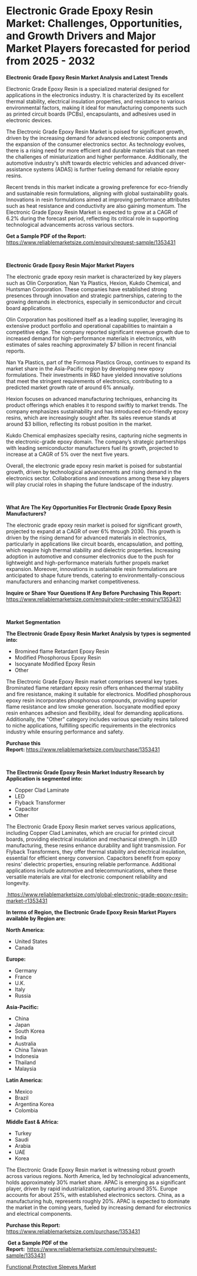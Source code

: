 <p><h1>Electronic Grade Epoxy Resin Market: Challenges, Opportunities, and Growth Drivers and Major Market Players forecasted for period from 2025 - 2032</h1></p><p><strong>Electronic Grade Epoxy Resin Market Analysis and Latest Trends</strong></p>
<p><p>Electronic Grade Epoxy Resin is a specialized material designed for applications in the electronics industry. It is characterized by its excellent thermal stability, electrical insulation properties, and resistance to various environmental factors, making it ideal for manufacturing components such as printed circuit boards (PCBs), encapsulants, and adhesives used in electronic devices.</p><p>The Electronic Grade Epoxy Resin Market is poised for significant growth, driven by the increasing demand for advanced electronic components and the expansion of the consumer electronics sector. As technology evolves, there is a rising need for more efficient and durable materials that can meet the challenges of miniaturization and higher performance. Additionally, the automotive industry's shift towards electric vehicles and advanced driver-assistance systems (ADAS) is further fueling demand for reliable epoxy resins.</p><p>Recent trends in this market indicate a growing preference for eco-friendly and sustainable resin formulations, aligning with global sustainability goals. Innovations in resin formulations aimed at improving performance attributes such as heat resistance and conductivity are also gaining momentum. The Electronic Grade Epoxy Resin Market is expected to grow at a CAGR of 6.2% during the forecast period, reflecting its critical role in supporting technological advancements across various sectors.</p></p>
<p><strong>Get a Sample PDF of the Report:&nbsp;</strong> <a href="https://www.reliablemarketsize.com/enquiry/request-sample/1353431?utm_campaign=2212&utm_medium=2&utm_source=Github&utm_content=ia&utm_term=04022025&utm_id=electronic-grade-epoxy-resin">https://www.reliablemarketsize.com/enquiry/request-sample/1353431</a></p>
<p>&nbsp;</p>
<p><strong>Electronic Grade Epoxy Resin Major Market Players</strong></p>
<p><p>The electronic grade epoxy resin market is characterized by key players such as Olin Corporation, Nan Ya Plastics, Hexion, Kukdo Chemical, and Huntsman Corporation. These companies have established strong presences through innovation and strategic partnerships, catering to the growing demands in electronics, especially in semiconductor and circuit board applications.</p><p>Olin Corporation has positioned itself as a leading supplier, leveraging its extensive product portfolio and operational capabilities to maintain a competitive edge. The company reported significant revenue growth due to increased demand for high-performance materials in electronics, with estimates of sales reaching approximately $7 billion in recent financial reports.</p><p>Nan Ya Plastics, part of the Formosa Plastics Group, continues to expand its market share in the Asia-Pacific region by developing new epoxy formulations. Their investments in R&D have yielded innovative solutions that meet the stringent requirements of electronics, contributing to a predicted market growth rate of around 6% annually.</p><p>Hexion focuses on advanced manufacturing techniques, enhancing its product offerings which enables it to respond swiftly to market trends. The company emphasizes sustainability and has introduced eco-friendly epoxy resins, which are increasingly sought after. Its sales revenue stands at around $3 billion, reflecting its robust position in the market.</p><p>Kukdo Chemical emphasizes specialty resins, capturing niche segments in the electronic-grade epoxy domain. The company’s strategic partnerships with leading semiconductor manufacturers fuel its growth, projected to increase at a CAGR of 5% over the next five years.</p><p>Overall, the electronic grade epoxy resin market is poised for substantial growth, driven by technological advancements and rising demand in the electronics sector. Collaborations and innovations among these key players will play crucial roles in shaping the future landscape of the industry.</p></p>
<p>&nbsp;</p>
<p><strong>What Are The Key Opportunities For Electronic Grade Epoxy Resin Manufacturers?</strong></p>
<p><p>The electronic grade epoxy resin market is poised for significant growth, projected to expand at a CAGR of over 6% through 2030. This growth is driven by the rising demand for advanced materials in electronics, particularly in applications like circuit boards, encapsulation, and potting, which require high thermal stability and dielectric properties. Increasing adoption in automotive and consumer electronics due to the push for lightweight and high-performance materials further propels market expansion. Moreover, innovations in sustainable resin formulations are anticipated to shape future trends, catering to environmentally-conscious manufacturers and enhancing market competitiveness.</p></p>
<p><strong>Inquire or Share Your Questions If Any Before Purchasing This Report:</strong> <a href="https://www.reliablemarketsize.com/enquiry/pre-order-enquiry/1353431?utm_campaign=2212&utm_medium=2&utm_source=Github&utm_content=ia&utm_term=04022025&utm_id=electronic-grade-epoxy-resin">https://www.reliablemarketsize.com/enquiry/pre-order-enquiry/1353431</a></p>
<p>&nbsp;</p>
<p><strong>Market Segmentation</strong></p>
<p><strong>The Electronic Grade Epoxy Resin Market Analysis by types is segmented into:</strong></p>
<p><ul><li>Bromined flame Retardant Epoxy Resin</li><li>Modified Phosphorous Epoxy Resin</li><li>Isocyanate Modified Epoxy Resin</li><li>Other</li></ul></p>
<p><p>The Electronic Grade Epoxy Resin market comprises several key types. Brominated flame retardant epoxy resin offers enhanced thermal stability and fire resistance, making it suitable for electronics. Modified phosphorous epoxy resin incorporates phosphorous compounds, providing superior flame resistance and low smoke generation. Isocyanate modified epoxy resin enhances adhesion and flexibility, ideal for demanding applications. Additionally, the "Other" category includes various specialty resins tailored to niche applications, fulfilling specific requirements in the electronics industry while ensuring performance and safety.</p></p>
<p><strong>Purchase this Report:&nbsp;</strong><a href="https://www.reliablemarketsize.com/purchase/1353431?utm_campaign=2212&utm_medium=2&utm_source=Github&utm_content=ia&utm_term=04022025&utm_id=electronic-grade-epoxy-resin">https://www.reliablemarketsize.com/purchase/1353431</a></p>
<p>&nbsp;</p>
<p><strong>The Electronic Grade Epoxy Resin Market Industry Research by Application is segmented into:</strong></p>
<p><ul><li>Copper Clad Laminate</li><li>LED</li><li>Flyback Transformer</li><li>Capacitor</li><li>Other</li></ul></p>
<p><p>The Electronic Grade Epoxy Resin market serves various applications, including Copper Clad Laminates, which are crucial for printed circuit boards, providing electrical insulation and mechanical strength. In LED manufacturing, these resins enhance durability and light transmission. For Flyback Transformers, they offer thermal stability and electrical insulation, essential for efficient energy conversion. Capacitors benefit from epoxy resins' dielectric properties, ensuring reliable performance. Additional applications include automotive and telecommunications, where these versatile materials are vital for electronic component reliability and longevity.</p></p>
<p><a href="https://www.reliablemarketsize.com/global-electronic-grade-epoxy-resin-market-r1353431?utm_campaign=2212&utm_medium=2&utm_source=Github&utm_content=ia&utm_term=04022025&utm_id=electronic-grade-epoxy-resin">&nbsp;https://www.reliablemarketsize.com/global-electronic-grade-epoxy-resin-market-r1353431</a></p>
<p><strong>In terms of Region, the Electronic Grade Epoxy Resin Market Players available by Region are:</strong></p>
<p>
    <p> <strong> North America: </strong>
        <ul>
            <li>United States</li>
            <li>Canada</li>
        </ul>
        </p> 
    <p> <strong> Europe: </strong>
        <ul>
            <li>Germany</li>
            <li>France</li>
            <li>U.K.</li>
            <li>Italy</li>
            <li>Russia</li>
        </ul>
        </p> 
    <p> <strong> Asia-Pacific: </strong>
        <ul>
            <li>China</li>
            <li>Japan</li>
            <li>South Korea</li>
            <li>India</li>
            <li>Australia</li>
            <li>China Taiwan</li>
            <li>Indonesia</li>
            <li>Thailand</li>
            <li>Malaysia</li>
        </ul>
        </p> 
    <p> <strong> Latin America: </strong>
        <ul>
            <li>Mexico</li>
            <li>Brazil</li>
            <li>Argentina Korea</li>
            <li>Colombia</li>
        </ul>
        </p> 
    <p> <strong> Middle East & Africa: </strong>
        <ul>
            <li>Turkey</li>
            <li>Saudi</li>
            <li>Arabia</li>
            <li>UAE</li>
            <li>Korea</li>
        </ul>
    </p>
    </p>
<p><p>The Electronic Grade Epoxy Resin market is witnessing robust growth across various regions. North America, led by technological advancements, holds approximately 30% market share. APAC is emerging as a significant player, driven by rapid industrialization, capturing around 35%. Europe accounts for about 25%, with established electronics sectors. China, as a manufacturing hub, represents roughly 20%. APAC is expected to dominate the market in the coming years, fueled by increasing demand for electronics and electrical components.</p></p>
<p><strong>Purchase this Report: </strong><a href="https://www.reliablemarketsize.com/purchase/1353431?utm_campaign=2212&utm_medium=2&utm_source=Github&utm_content=ia&utm_term=04022025&utm_id=electronic-grade-epoxy-resin">https://www.reliablemarketsize.com/purchase/1353431</a></p>
<p>&nbsp;<strong>Get a Sample PDF of the Report:&nbsp;&nbsp;</strong><a href="https://www.reliablemarketsize.com/enquiry/request-sample/1353431?utm_campaign=2212&utm_medium=2&utm_source=Github&utm_content=ia&utm_term=04022025&utm_id=electronic-grade-epoxy-resin">https://www.reliablemarketsize.com/enquiry/request-sample/1353431</a></p>
<p><strong></strong></p>
<p><p><a href="https://github.com/gullattedenna/Market-Research-Report-List-1/blob/main/functional-protective-sleeves-market.md?utm_campaign=2212&utm_medium=2&utm_source=Github&utm_content=ia&utm_term=04022025&utm_id=electronic-grade-epoxy-resin">Functional Protective Sleeves Market</a></p></p>